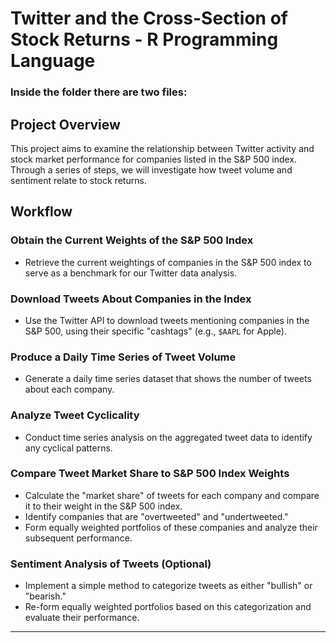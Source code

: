 # Twitter and the Cross-Section of Stock Returns - R Programming Language

### Inside the folder there are two files: 

## Project Overview

This project aims to examine the relationship between Twitter activity and stock market performance for companies listed in the S&P 500 index. Through a series of steps, we will investigate how tweet volume and sentiment relate to stock returns.

## Workflow

### Obtain the Current Weights of the S&P 500 Index

- Retrieve the current weightings of companies in the S&P 500 index to serve as a benchmark for our Twitter data analysis.

### Download Tweets About Companies in the Index

- Use the Twitter API to download tweets mentioning companies in the S&P 500, using their specific "cashtags" (e.g., `$AAPL` for Apple).

### Produce a Daily Time Series of Tweet Volume

- Generate a daily time series dataset that shows the number of tweets about each company.

### Analyze Tweet Cyclicality

- Conduct time series analysis on the aggregated tweet data to identify any cyclical patterns.

### Compare Tweet Market Share to S&P 500 Index Weights

- Calculate the "market share" of tweets for each company and compare it to their weight in the S&P 500 index.
- Identify companies that are "overtweeted" and "undertweeted."
- Form equally weighted portfolios of these companies and analyze their subsequent performance.

### Sentiment Analysis of Tweets (Optional)

- Implement a simple method to categorize tweets as either "bullish" or "bearish."
- Re-form equally weighted portfolios based on this categorization and evaluate their performance.

---

